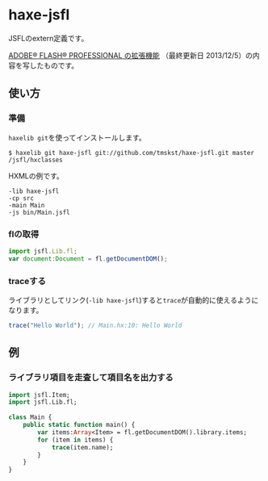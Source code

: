 # haxe-jsfl

JSFLのextern定義です。

[ADOBE® FLASH® PROFESSIONAL の拡張機能](http://help.adobe.com/ja_JP/flash/cs/extend/flash_extending_reference.pdf)
（最終更新日 2013/12/5）の内容を写したものです。

## 使い方

### 準備

`haxelib git`を使ってインストールします。

```
$ haxelib git haxe-jsfl git://github.com/tmskst/haxe-jsfl.git master /jsfl/hxclasses
```

HXMLの例です。

```
-lib haxe-jsfl
-cp src
-main Main
-js bin/Main.jsfl
```

### flの取得

```js
import jsfl.Lib.fl;
var document:Document = fl.getDocumentDOM();
```

### traceする

ライブラリとしてリンク(`-lib haxe-jsfl`)すると`trace`が自動的に使えるようになります。

```js
trace("Hello World"); // Main.hx:10: Hello World
```

## 例

### ライブラリ項目を走査して項目名を出力する

```haxe
import jsfl.Item;
import jsfl.Lib.fl;
 
class Main {
	public static function main() {
		var items:Array<Item> = fl.getDocumentDOM().library.items;
		for (item in items) {
			trace(item.name);
		}
	}
}
```
